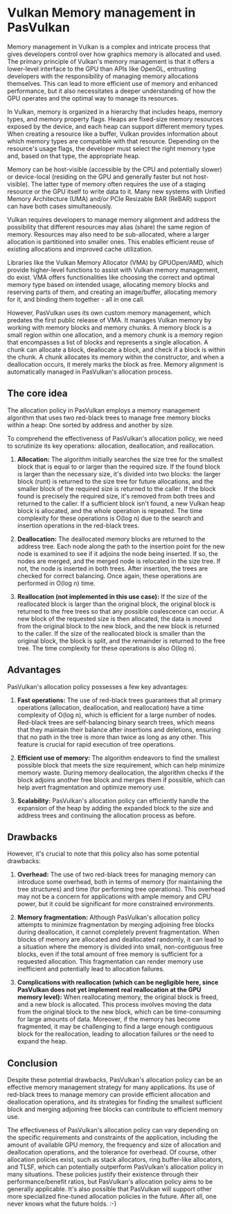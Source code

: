 
# Vulkan Memory management in PasVulkan

Memory management in Vulkan is a complex and intricate process that gives developers control over how graphics memory is allocated and used. The primary principle of Vulkan's memory management is that it offers a lower-level interface to the GPU than APIs like OpenGL, entrusting developers with the responsibility of managing memory allocations themselves. This can lead to more efficient use of memory and enhanced performance, but it also necessitates a deeper understanding of how the GPU operates and the optimal way to manage its resources.

In Vulkan, memory is organized in a hierarchy that includes heaps, memory types, and memory property flags. Heaps are fixed-size memory resources exposed by the device, and each heap can support different memory types. When creating a resource like a buffer, Vulkan provides information about which memory types are compatible with that resource. Depending on the resource's usage flags, the developer must select the right memory type and, based on that type, the appropriate heap.

Memory can be host-visible (accessible by the CPU and potentially slower) or device-local (residing on the GPU and generally faster but not host-visible). The latter type of memory often requires the use of a staging resource or the GPU itself to write data to it. Many new systems with Unified Memory Architecture (UMA) and/or PCIe Resizable BAR (ReBAR) support can have both cases simultaneously.

Vulkan requires developers to manage memory alignment and address the possibility that different resources may alias (share) the same region of memory. Resources may also need to be sub-allocated, where a larger allocation is partitioned into smaller ones. This enables efficient reuse of existing allocations and improved cache utilization.

Libraries like the Vulkan Memory Allocator (VMA) by GPUOpen/AMD, which provide higher-level functions to assist with Vulkan memory management, do exist. VMA offers functionalities like choosing the correct and optimal memory type based on intended usage, allocating memory blocks and reserving parts of them, and creating an image/buffer, allocating memory for it, and binding them together - all in one call.

However, PasVulkan uses its own custom memory management, which predates the first public release of VMA. It manages Vulkan memory by working with memory blocks and memory chunks. A memory block is a small region within one allocation, and a memory chunk is a memory region that encompasses a list of blocks and represents a single allocation. A chunk can allocate a block, deallocate a block, and check if a block is within the chunk. A chunk allocates its memory within the constructor, and when a deallocation occurs, it merely marks the block as free. Memory alignment is automatically managed in PasVulkan's allocation process.

## The core idea

The allocation policy in PasVulkan employs a memory management algorithm that uses two red-black trees to manage free memory blocks within a heap: One sorted by address and another by size.

To comprehend the effectiveness of PasVulkan's allocation policy, we need to scrutinize its key operations: allocation, deallocation, and reallocation.

1. **Allocation:** The algorithm initially searches the size tree for the smallest block that is equal to or larger than the required size. If the found block is larger than the necessary size, it's divided into two blocks: the larger block (runt) is returned to the size tree for future allocations, and the smaller block of the required size is returned to the caller. If the block found is precisely the required size, it's removed from both trees and returned to the caller. If a sufficient block isn't found, a new Vulkan heap block is allocated, and the whole operation is repeated. The time complexity for these operations is O(log n) due to the search and insertion operations in the red-black trees.

2. **Deallocation:** The deallocated memory blocks are returned to the address tree. Each node along the path to the insertion point for the new node is examined to see if it adjoins the node being inserted. If so, the nodes are merged, and the merged node is relocated in the size tree. If not, the node is inserted in both trees. After insertion, the trees are checked for correct balancing. Once again, these operations are performed in O(log n) time.

3. **Reallocation (not implemented in this use case):** If the size of the reallocated block is larger than the original block, the original block is returned to the free trees so that any possible coalescence can occur. A new block of the requested size is then allocated, the data is moved from the original block to the new block, and the new block is returned to the caller. If the size of the reallocated block is smaller than the original block, the block is split, and the remainder is returned to the free tree. The time complexity for these operations is also O(log n).

## Advantages

PasVulkan's allocation policy possesses a few key advantages:

1. **Fast operations:** The use of red-black trees guarantees that all primary operations (allocation, deallocation, and reallocation) have a time complexity of O(log n), which is efficient for a large number of nodes. Red-black trees are self-balancing binary search trees, which means that they maintain their balance after insertions and deletions, ensuring that no path in the tree is more than twice as long as any other. This feature is crucial for rapid execution of tree operations.

2. **Efficient use of memory:** The algorithm endeavors to find the smallest possible block that meets the size requirement, which can help minimize memory waste. During memory deallocation, the algorithm checks if the block adjoins another free block and merges them if possible, which can help avert fragmentation and optimize memory use.

3. **Scalability:** PasVulkan's allocation policy can efficiently handle the expansion of the heap by adding the expanded block to the size and address trees and continuing the allocation process as before.

## Drawbacks

However, it's crucial to note that this policy also has some potential drawbacks:

1. **Overhead:** The use of two red-black trees for managing memory can introduce some overhead, both in terms of memory (for maintaining the tree structures) and time (for performing tree operations). This overhead may not be a concern for applications with ample memory and CPU power, but it could be significant for more constrained environments.

2. **Memory fragmentation:** Although PasVulkan's allocation policy attempts to minimize fragmentation by merging adjoining free blocks during deallocation, it cannot completely prevent fragmentation. When blocks of memory are allocated and deallocated randomly, it can lead to a situation where the memory is divided into small, non-contiguous free blocks, even if the total amount of free memory is sufficient for a requested allocation. This fragmentation can render memory use inefficient and potentially lead to allocation failures.

3. **Complications with reallocation (which can be negligible here, since PasVulkan does not yet implement real reallocation at the GPU memory level):** When reallocating memory, the original block is freed, and a new block is allocated. This process involves moving the data from the original block to the new block, which can be time-consuming for large amounts of data. Moreover, if the memory has become fragmented, it may be challenging to find a large enough contiguous block for the reallocation, leading to allocation failures or the need to expand the heap.

## Conclusion

Despite these potential drawbacks, PasVulkan's allocation policy can be an effective memory management strategy for many applications. Its use of red-black trees to manage memory can provide efficient allocation and deallocation operations, and its strategies for finding the smallest sufficient block and merging adjoining free blocks can contribute to efficient memory use.

The effectiveness of PasVulkan's allocation policy can vary depending on the specific requirements and constraints of the application, including the amount of available GPU memory, the frequency and size of allocation and deallocation operations, and the tolerance for overhead. Of course, other allocation policies exist, such as stack allocators, ring buffer-like allocators, and TLSF, which can potentially outperform PasVulkan's allocation policy in many situations. These policies justify their existence through their performance/benefit ratios, but PasVulkan's allocation policy aims to be generally applicable. It's also possible that PasVulkan will support other more specialized fine-tuned allocation policies in the future. After all, one never knows what the future holds. :-)

